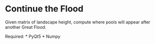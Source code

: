 # Continue the Flood

Given matrix of landscape height, compute where pools will appear after another Great Flood.

Required:
    * PyQt5
    * Numpy
